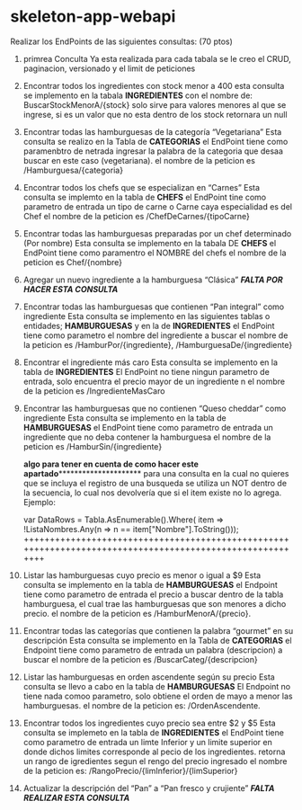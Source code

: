 # skeleton-app-webapi

Realizar los EndPoints de las siguientes consultas: (70 ptos)

1. primrea Conculta Ya esta realizada para cada tabala se le creo el CRUD, paginacion, versionado y 
    el limit de peticiones 

2. Encontrar todos los ingredientes con stock menor a 400
    esta consulta se implemento en la tabala **INGREDIENTES** con el nombre de: BuscarStockMenorA/{stock}
    solo sirve para valores menores al que se ingrese, si es un valor que no esta dentro de los stock retornara un null

3. Encontrar todas las hamburguesas de la categoría “Vegetariana”
    Esta consulta se realizo en la Tabla de **CATEGORIAS**
    el EndPoint tiene como paramenbtro de netrada ingresar la palabra de la categoria que desaa buscar en este caso (vegetariana).
    el nombre de la peticion es /Hamburguesa/{categoria}

4. Encontrar todos los chefs que se especializan en “Carnes”
    Esta consulta se implemto en la tabla de **CHEFS** 
    el EndPoint tine como parametro de entrada un tipo de carne o Carne caya especialidad es del Chef
    el nombre de la peticion es /ChefDeCarnes/{tipoCarne}

5. Encontrar todas las hamburguesas preparadas por un chef determinado (Por nombre)
    Esta consulta se implemento en la tabala DE **CHEFS** 
    el EndPoint tiene como paramentro el NOMBRE del chefs 
    el nombre de la peticion es Chef/{nombre}

6. Agregar un nuevo ingrediente a la hamburguesa “Clásica” ***FALTA POR HACER ESTA CONSULTA***

7. Encontrar todas las hamburguesas que contienen “Pan integral” como ingrediente
    Esta consulta se implemento en las siguientes tablas o entidades; **HAMBURGUESAS** y en la de **INGREDIENTES**
    el EndPoint tiene como parametro el nombre del ingrediente a buscar 
    el nombre de la peticion es /HamburPor/{ingrediente}, /HamburguesaDe/{ingrediente}

8. Encontrar el ingrediente más caro
    Esta consulta se implemento en la tabla de **INGREDIENTES**
    El EndPoint no tiene ningun parametro de entrada, solo encuentra el precio mayor de un ingrediente n
    el nombre de la peticion es /IngredienteMasCaro

9. Encontrar las hamburguesas que no contienen “Queso cheddar” como ingrediente
    Esta consulta se implemento en la tabla de **HAMBURGUESAS**
    el EndPoint tiene como parametro de entrada un ingrediente que no deba contener la hamburguesa
    el nombre de la peticion es /HamburSin/{ingrediente}

    ****************algo para tener en cuenta de como hacer este apartado*************************************
    para una consulta en la cual no quieres que se incluya el registro de una busqueda se utiliza un NOT dentro de la secuencia, lo cual nos devolvería que si el item existe no lo agrega. Ejemplo:

    var DataRows = Tabla.AsEnumerable().Where(
                    item => !ListaNombres.Any(n => n == item["Nombre"].ToString()));
    ++++++++++++++++++++++++++++++++++++++++++++++++++++++++++++++++++++++++++++++++++++++++++++++++++++++++++

10. Listar las hamburguesas cuyo precio es menor o igual a $9
    Esta consulta se implemento en la tabla de **HAMBURGUESAS**
    el Endpoint tiene como parametro de entrada el precio a buscar dentro de la tabla hamburguesa, el cual trae las hamburguesas que son menores a dicho precio.
    el nombre de la peticion es /HamburMenorA/{precio}.

11. Encontrar todas las categorías que contienen la palabra “gourmet” en su descripción
    Esta consulta se implemento en la Tabla de **CATEGORIAS**
    el Endpoint tiene como parametro de entrada un palabra (descripcion) a buscar 
    el nombre de la peticion es /BuscarCateg/{descripcion}

12. Listar las hamburguesas en orden ascendente según su precio
    Esta consulta se llevo a cabo en la tabla de **HAMBURGUESAS**
    El Endpoint no tiene nada comoo parametro, solo obtiene el orden de mayo a menor las hamburguesas.
    el nombre de la peticion es: /OrdenAscendente.

13. Encontrar todos los ingredientes cuyo precio sea entre $2 y $5
    Esta consulta se implemeto en la tabla de **INGREDIENTES**
    el EndPoint tiene como parametro de entrada un limte Inferior y un limite superior en donde dichos limites corresponde al pecio de los ingredientes. retorna un rango de igredientes segun el rengo del precio ingresado
    el nombre de la peticion es: /RangoPrecio/{limInferior}/{limSuperior}

14. Actualizar la descripción del “Pan” a “Pan fresco y crujiente” ***FALTA REALIZAR ESTA CONSULTA***
